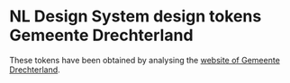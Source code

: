 # NL Design System design tokens Gemeente Drechterland

These tokens have been obtained by analysing the [website of Gemeente Drechterland](https://www.drechterland.nl).
